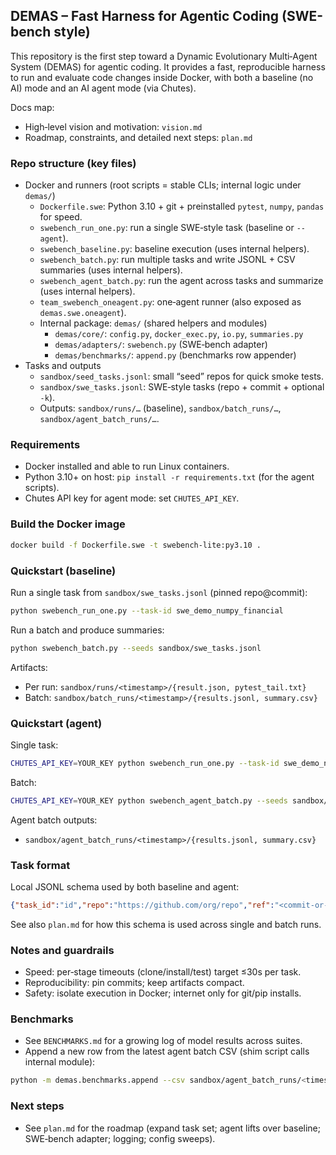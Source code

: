 ## DEMAS – Fast Harness for Agentic Coding (SWE-bench style)

This repository is the first step toward a Dynamic Evolutionary Multi‑Agent System (DEMAS) for agentic coding. It provides a fast, reproducible harness to run and evaluate code changes inside Docker, with both a baseline (no AI) mode and an AI agent mode (via Chutes).

Docs map:
- High‑level vision and motivation: `vision.md`
- Roadmap, constraints, and detailed next steps: `plan.md`

### Repo structure (key files)
- Docker and runners (root scripts = stable CLIs; internal logic under `demas/`)
  - `Dockerfile.swe`: Python 3.10 + git + preinstalled `pytest`, `numpy`, `pandas` for speed.
  - `swebench_run_one.py`: run a single SWE‑style task (baseline or `--agent`).
  - `swebench_baseline.py`: baseline execution (uses internal helpers).
  - `swebench_batch.py`: run multiple tasks and write JSONL + CSV summaries (uses internal helpers).
  - `swebench_agent_batch.py`: run the agent across tasks and summarize (uses internal helpers).
  - `team_swebench_oneagent.py`: one‑agent runner (also exposed as `demas.swe.oneagent`).
  - Internal package: `demas/` (shared helpers and modules)
    - `demas/core/`: `config.py`, `docker_exec.py`, `io.py`, `summaries.py`
    - `demas/adapters/`: `swebench.py` (SWE‑bench adapter)
    - `demas/benchmarks/`: `append.py` (benchmarks row appender)
- Tasks and outputs
  - `sandbox/seed_tasks.jsonl`: small “seed” repos for quick smoke tests.
  - `sandbox/swe_tasks.jsonl`: SWE‑style tasks (repo + commit + optional `-k`).
  - Outputs: `sandbox/runs/…` (baseline), `sandbox/batch_runs/…`, `sandbox/agent_batch_runs/…`.

### Requirements
- Docker installed and able to run Linux containers.
- Python 3.10+ on host: `pip install -r requirements.txt` (for the agent scripts).
- Chutes API key for agent mode: set `CHUTES_API_KEY`.

### Build the Docker image
```bash
docker build -f Dockerfile.swe -t swebench-lite:py3.10 .
```

### Quickstart (baseline)
Run a single task from `sandbox/swe_tasks.jsonl` (pinned repo@commit):
```bash
python swebench_run_one.py --task-id swe_demo_numpy_financial
```
Run a batch and produce summaries:
```bash
python swebench_batch.py --seeds sandbox/swe_tasks.jsonl
```
Artifacts:
- Per run: `sandbox/runs/<timestamp>/{result.json, pytest_tail.txt}`
- Batch: `sandbox/batch_runs/<timestamp>/{results.jsonl, summary.csv}`

### Quickstart (agent)
Single task:
```bash
CHUTES_API_KEY=YOUR_KEY python swebench_run_one.py --task-id swe_demo_numpy_financial --agent
```
Batch:
```bash
CHUTES_API_KEY=YOUR_KEY python swebench_agent_batch.py --seeds sandbox/swe_tasks.jsonl
```
Agent batch outputs:
- `sandbox/agent_batch_runs/<timestamp>/{results.jsonl, summary.csv}`

### Task format
Local JSONL schema used by both baseline and agent:
```json
{"task_id":"id","repo":"https://github.com/org/repo","ref":"<commit-or-branch>","pytest_k":"","patch_b64":"","timeouts":{"clone":5,"install":20,"test":5}}
```
See also `plan.md` for how this schema is used across single and batch runs.

### Notes and guardrails
- Speed: per‑stage timeouts (clone/install/test) target ≤30s per task.
- Reproducibility: pin commits; keep artifacts compact.
- Safety: isolate execution in Docker; internet only for git/pip installs.

### Benchmarks
- See `BENCHMARKS.md` for a growing log of model results across suites.
- Append a new row from the latest agent batch CSV (shim script calls internal module):
```bash
python -m demas.benchmarks.append --csv sandbox/agent_batch_runs/<timestamp>/summary.csv --notes "short note"
```

### Next steps
- See `plan.md` for the roadmap (expand task set; agent lifts over baseline; SWE‑bench adapter; logging; config sweeps).


